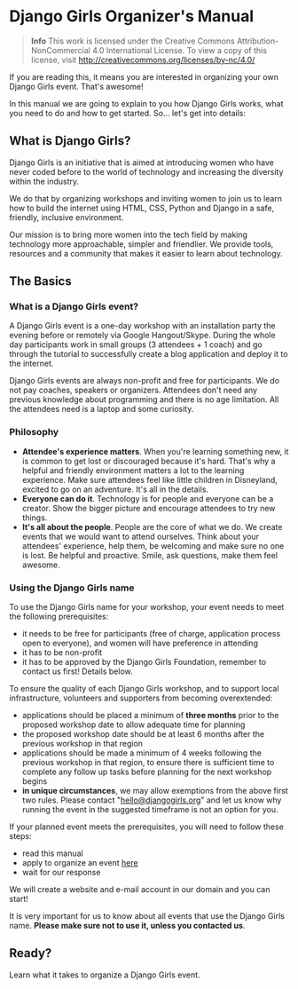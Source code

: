 # Django Girls Organizer's Manual

> **Info** This work is licensed under the Creative Commons Attribution-NonCommercial 4.0
International License. To view a copy of this license, visit
http://creativecommons.org/licenses/by-nc/4.0/

If you are reading this, it means you are interested in organizing your own Django Girls event. That's awesome!

In this manual we are going to explain to you how Django Girls works, what you need to do and how to get started. So... let's get into details:

## What is Django Girls?

Django Girls is an initiative that is aimed at introducing women who have never coded before to the world of technology and increasing the diversity within the industry.

We do that by organizing workshops and inviting women to join us to learn how to build the internet using HTML, CSS, Python and Django in a safe, friendly, inclusive environment.

Our mission is to bring more women into the tech field by making technology more approachable, simpler and friendlier. We provide tools, resources and a community that makes it easier to learn about technology.

## The Basics

### What is a Django Girls event?

A Django Girls event is a one-day workshop with an installation party the evening before or remotely via Google Hangout/Skype. During the whole day participants work in small groups (3 attendees + 1 coach) and go through the tutorial to successfully create a blog application and deploy it to the internet.

Django Girls events are always non-profit and free for participants. We do not pay coaches, speakers or organizers. Attendees don't need any previous knowledge about programming and there is no age limitation. All the attendees need is a laptop and some curiosity.

### Philosophy

- __Attendee's experience matters__. When you're learning something new, it is common to get lost or discouraged because it's hard. That's why a helpful and friendly environment matters a lot to the learning experience. Make sure attendees feel like little children in Disneyland, excited to go on an adventure. It's all in the details.
- __Everyone can do it__. Technology is for people and everyone can be a creator. Show the bigger picture and encourage attendees to try new things.
- __It's all about the people__. People are the core of what we do. We create events that we would want to attend ourselves. Think about your attendees' experience, help them, be welcoming and make sure no one is lost. Be helpful and proactive. Smile, ask questions, make them feel awesome.

### Using the Django Girls name

To use the Django Girls name for your workshop, your event needs to meet the following prerequisites:
* it needs to be free for participants (free of charge, application process open to everyone), and women will have preference in attending
* it has to be non-profit
* it has to be approved by the Django Girls Foundation, remember to contact us first! Details below.

To ensure the quality of each Django Girls workshop, and to support local infrastructure, volunteers and supporters from becoming overextended:
* applications should be placed a minimum of __three months__ prior to the proposed workshop date to allow adequate time for planning
* the proposed workshop date should be at least 6 months after the previous workshop in that region
* applications should be made a minimum of 4 weeks following the previous workshop in that region, to ensure there is sufficient time to complete any follow up tasks before planning for the next workshop begins
* __in unique circumstances__, we may allow exemptions from the above first two rules. Please contact "hello@djangogirls.org" and let us know why running the event in the suggested timeframe is not an option for you.

If your planned event meets the prerequisites, you will need to follow these steps:
* read this manual
* apply to organize an event [here](http://djangogirls.org/organize/)
* wait for our response

We will create a website and e-mail account in our domain and you can start!

It is very important for us to know about all events that use the Django Girls name. __Please make sure not to use it, unless you contacted us__. 

## Ready?

Learn what it takes to organize a Django Girls event.

